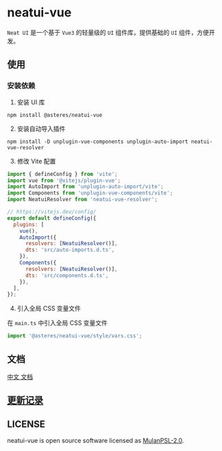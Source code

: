 # neatui-vue

`Neat UI` 是一个基于 `Vue3` 的轻量级的 `UI` 组件库，提供基础的 `UI` 组件，方便开发。

## 使用

### 安装依赖

1. 安装 UI 库

```shell
npm install @asteres/neatui-vue
```

2. 安装自动导入插件

```shell
npm install -D unplugin-vue-components unplugin-auto-import neatui-vue-resolver
```

3. 修改 Vite 配置

```js
import { defineConfig } from 'vite';
import vue from '@vitejs/plugin-vue';
import AutoImport from 'unplugin-auto-import/vite';
import Components from 'unplugin-vue-components/vite';
import NeatuiResolver from 'neatui-vue-resolver';

// https://vitejs.dev/config/
export default defineConfig({
  plugins: [
    vue(),
    AutoImport({
      resolvers: [NeatuiResolver()],
      dts: 'src/auto-imports.d.ts',
    }),
    Components({
      resolvers: [NeatuiResolver()],
      dts: 'src/components.d.ts',
    }),
  ],
});
```

4. 引入全局 CSS 变量文件

在 `main.ts` 中引入全局 CSS 变量文件

```js
import '@asteres/neatui-vue/style/vars.css';
```

## 文档

[中文 文档](https://dvshu.github.io/neatui-vue/)

## [更新记录](https://github.com/DvShu/neatui-vue/blob/main/CHANGELOG.md)

## LICENSE

neatui-vue is open source software licensed as [MulanPSL-2.0](https://github.com/DvShu/neatui-vue/blob/main/LICENSE).
